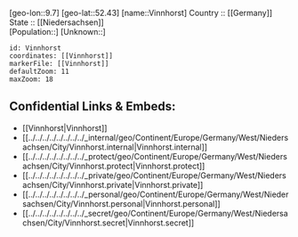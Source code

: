 ﻿---
location: [52.43,9.7] 
mapzoom: [7,12] 
mapmarker: city 
type: City
tags:
- geo/City


SpocWebEntityId: 35315
isDeleted: false
confidential: public

---
[geo-lon::9.7] 
[geo-lat::52.43] 
[name::Vinnhorst] 
Country :: [[Germany]]  
State :: [[Niedersachsen]]  
[Population::] 
[Unknown::] 


```leaflet
id: Vinnhorst
coordinates: [[Vinnhorst]] 
markerFile: [[Vinnhorst]] 
defaultZoom: 11 
maxZoom: 18
```


## Confidential Links & Embeds: 
- [[Vinnhorst|Vinnhorst]]  
- [[../../../../../../../../_internal/geo/Continent/Europe/Germany/West/Niedersachsen/City/Vinnhorst.internal|Vinnhorst.internal]] 
- [[../../../../../../../../_protect/geo/Continent/Europe/Germany/West/Niedersachsen/City/Vinnhorst.protect|Vinnhorst.protect]] 
- [[../../../../../../../../_private/geo/Continent/Europe/Germany/West/Niedersachsen/City/Vinnhorst.private|Vinnhorst.private]] 
- [[../../../../../../../../_personal/geo/Continent/Europe/Germany/West/Niedersachsen/City/Vinnhorst.personal|Vinnhorst.personal]] 
- [[../../../../../../../../_secret/geo/Continent/Europe/Germany/West/Niedersachsen/City/Vinnhorst.secret|Vinnhorst.secret]] 
